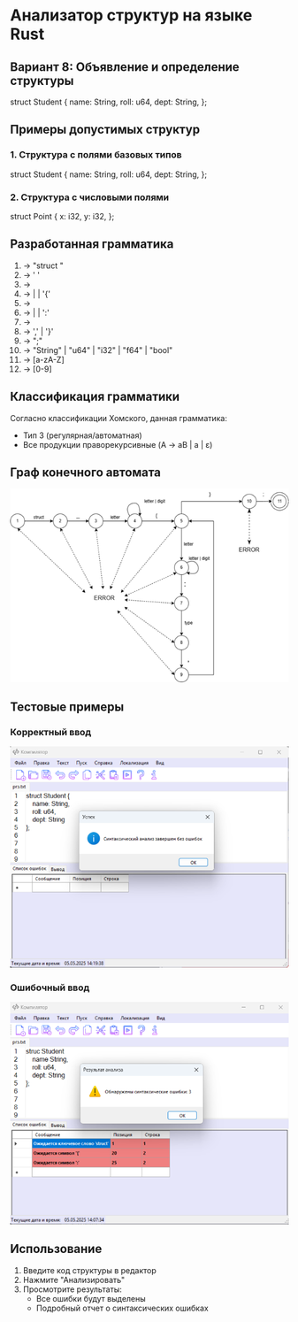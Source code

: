 # Анализатор структур на языке Rust

## Вариант 8: Объявление и определение структуры

struct Student {
    name: String,
    roll: u64,
    dept: String,
};

## Примеры допустимых структур

### 1. Структура с полями базовых типов

struct Student {
    name: String,
    roll: u64,
    dept: String,
};

### 2. Структура с числовыми полями

struct Point {
    x: i32,
    y: i32,
};


## Разработанная грамматика

1. <Def>       → "struct " <STRUCT>
2. <STRUCT>    → ' ' <Name> 
3. <Name>      → <Letter> <NameRem>
4. <NameRem>   → <Letter> <NameRem>
              | <Digit> <NameRem>
              | '{' <x>
5. <x>         → <Letter> <XRem>
6. <XRem>      → <Letter> <XRem>
              | <Digit> <XRem>
              | ':' <y> 
7. <y>         → <Type> <Field> 
8. <Field>     → ',' <x>
              | '}' <End> 
9. <End>       → ";" 
10. <Type>      → "String" | "u64" | "i32" | "f64" | "bool"
11. <Letter>    → [a-zA-Z]
12. <Digit>     → [0-9]

## Классификация грамматики

Согласно классификации Хомского, данная грамматика:

- Тип 3 (регулярная/автоматная)
- Все продукции праворекурсивные (A → aB | a | ε)

## Граф конечного автомата

![Диаграмма конечного автомата](Рисунок2.png)

## Тестовые примеры

### Корректный ввод

![Пример корректной структуры](Рисунок8.png)

### Ошибочный ввод

![Пример вывода ошибок](Рисунок6.png)

## Использование

1. Введите код структуры в редактор
2. Нажмите "Анализировать"
3. Просмотрите результаты:
   - Все ошибки будут выделены
   - Подробный отчет о синтаксических ошибках
